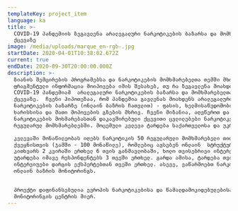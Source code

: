 ```yaml
---
templateKey: project_item
language: ka
title: >-
  COVID-19 პანდემიის ზეგავლენა არალეგალური ნარკოტიკების ბაზარსა და მომხმარებელთა
  ქცევაზე
image: /media/uploads/marque_en-rgb-.jpg
startDate: 2020-04-01T10:38:02.672Z
current: true
endDate: 2020-09-30T20:00:00.000Z
description: >-
  ზიანის შემცირების პროგრამებსა და ნარკოტიკების მომხმარებელთა თემში მხოლოდ
  ფრაგმენტული ინფორმაცია მოიპოვება იმის შესახებ, თუ რა ზეგავლენა მოახდინა
  COVID-19 პანდემიამ  არალეგალური ნარკოტიკების ბაზარსა და მომხმარებელთა
  ქცევაზე.  ჩვენი ჰიპოთეზაა, რომ პანდემია გავლენას მოახდენს არალეგალური
  ნარკოტიკების ბაზარზე (ონლაინ ბაზრის ჩათვლით) - ფასის, ხელმისაწვდომობის,
  ხარისხისა და მათი მოპოვების გზების მხრივ. ჩვენი მიზანია, აღვწეროთ და შევაფასოთ
  ნარკოტიკების მოხმარებასთან დაკავშირებული ქცევითი ცვლილებები ნარკოტიკების
  რეგულარულ მომხმარებლებში. მოცემული კვლევა ტარდება საქართველოსა და უკრაინაში.

  კვლევაში მონაწილეობას იღებს ნარკოტიკის 50 რეგულარული მომხმარებელი თითოეული
  ქვეყნისთვის (ჯამში - 100 მონაწილე), რომლებიც ავსებენ ონლაინ  სტრუქტურირებულ
  კითხვარს 2 კვირაში ერთხელ 6 თვის განმავლობაში, ხოლო თვისებრივი ინტერვიუები
  უტარდება იმავე რესპონდენტებს 3 თვეში ერთხელ. გარდა ამისა, ტარდება თვისებრივი
  ინტერვიუები დარგის ექსპერტებთან თვეში ერთხელ. ასევე, ვაწარმოებთ ნარკოტიკების
  ონლაინ ბაზრის მონიტორინგს.


  პროექტი დაფინანსებულია ევროპის ნარკოტიკებისა და წამალდამოკიდებულებისა
  მონიტორინგის ცენტრის მიერ.
---
```


